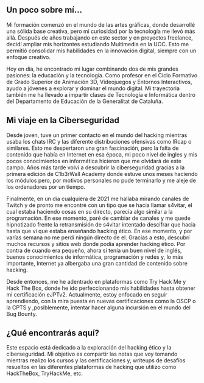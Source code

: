 ## **Un poco sobre mí…**

Mi formación comenzó en el mundo de las artes gráficas, donde desarrollé una sólida base creativa, pero mi curiosidad por la tecnología me llevó más allá. Después de años trabajando en este sector y en proyectos freelance, decidí ampliar mis horizontes estudiando Multimedia en la UOC. Esto me permitió consolidar mis habilidades en la innovación digital, siempre con un enfoque creativo.

Hoy en día, he encontrado mi lugar combinando dos de mis grandes pasiones: la educación y la tecnología. Como profesor en el Ciclo Formativo de Grado Superior de Animación 3D, Videojuegos y Entornos Interactivos, ayudo a jóvenes a explorar y dominar el mundo digital. Mi trayectoria también me ha llevado a impartir clases de Tecnología e Informática dentro del Departamento de Educación de la Generalitat de Cataluña.
## **Mi viaje en la Ciberseguridad**

Desde joven, tuve un primer contacto en el mundo del hacking mientras usaba los chats IRC y las diferente distribuciones ofensivas como IRcap o similares. Esto me despertaron una gran fascinación, pero la falta de contenido que había en Internet en esa época, mi poco nivel de ingles y mis pocos conocimientos en informática hicieron que me olvidará de este campo. Años más tarde volví a descubrir la ciberseguridad gracias a la primera edición de C1b3rWall Academy donde estuve unos meses haciendo los módulos pero, por motivos personales no pude terminarlo y me aleje de los ordenadores por un tiempo. 

Finalmente, en un día cualquiera de 2021 me hallaba mirando canales de Twitch y de pronto me encontré con un tipo que se hacia llamar s4vitar, el cual estaba haciendo cosas en su directo, parecía algo similar a la programación. En ese momento, paré de cambiar de canales y me quede hipnotizado frente la retransmisión de s4vitar intentado descifrar que hacia hasta que vi que estaba enseñando hacking ético. En ese momento, y por varías semana no me perdí ningún directo de el. Gracias a esto, descubrí muchos recursos y sitios web donde podía aprender hacking ético. Por contra de cuando era pequeño, ahora si tenía un buen nivel de inglés, buenos conocimientos de informática, programación y redes y, lo más importante, Internet ya albergaba una gran cantidad de contenido sobre hacking.

Desde entonces, me he adentrado en plataformas como Try Hack Me y Hack The Box, donde he ido perfeccionando mis habilidades hasta obtener mi certificación eJPTv2. Actualmente, estoy enfocado en seguir aprendiendo, con la mira puesta en nuevas certificaciones como la OSCP o la CPTS y ,posiblemente, intentar hacer alguna incursión en el mundo del Bug Bounty.
## **¿Qué encontrarás aquí?**

Este espacio está dedicado a la exploración del hacking ético y la ciberseguridad. Mi objetivo es compartir las notas que voy tomando mientras realizo los cursos y las certificaciones y, writeups de desafíos resueltos en las diferentes plataformas de hacking que utilizo como HackTheBox, TryHackMe, etc.




